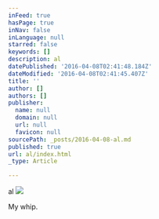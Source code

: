```yaml
---
inFeed: true
hasPage: true
inNav: false
inLanguage: null
starred: false
keywords: []
description: al
datePublished: '2016-04-08T02:41:48.184Z'
dateModified: '2016-04-08T02:41:45.407Z'
title: ''
author: []
authors: []
publisher:
  name: null
  domain: null
  url: null
  favicon: null
sourcePath: _posts/2016-04-08-al.md
published: true
url: al/index.html
_type: Article

---
```

al
![](https://the-grid-user-content.s3-us-west-2.amazonaws.com/f248874c-5203-424b-a913-c63fe29db238.jpg)

My whip.